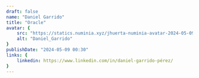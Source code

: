```yaml
---
draft: false
name: "Daniel Garrido​"
title: "Oracle"
avatar: {
    src: "https://statics.numinia.xyz/jhuerta-numinia-avatar-2024-05-09.png",
    alt: "Daniel_Garrido​"
}
publishDate: "2024-05-09 00:30"
links: {
    linkedin: https://www.linkedin.com/in/daniel-garrido-pérez/
}
---
```

